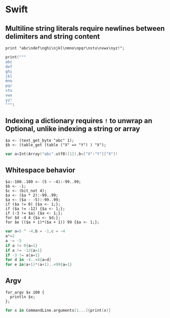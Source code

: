 # Swift

## Multiline string literals require newlines between delimiters and string content

```polygolf
print "abc\ndef\nghi\njkl\nmno\npqr\nstu\nvwx\nyz!";
```

```swift bytes
print("""
abc
def
ghi
jkl
mno
pqr
stu
vwx
yz!
""")
```

## Indexing a dictionary requires `!` to unwrap an Optional, unlike indexing a string or array

```polygolf
$a <- (text_get_byte "abc" 1);
$b <- (table_get (table ("X" => "Y") ) "X");
```

```swift bytes
var a=Int(Array("abc".utf8)[1]),b=["X":"Y"]["X"]!
```

## Whitespace behavior

```polygolf
$a:-100..100 <- (5 ~ -4):-99..99;
$b <- -1;
$c <- (bit_not 4);
$a <- ($a * 2):-99..99;
$a <- ($a - -5):-99..99;
if ($a != 0) {$a <- 1;};
if ($a != -12) {$a <- 1;};
if (-3 != $a) {$a <- 1;};
for $d -4 4 {$a <- $d;};
for $e (($a + 1)*($a + 1)) 99 {$a <- 1;};
```

```swift bytes
var a=5 ^ -4,b = -1,c = ~4
a*=2
a -= -5
if a != 0{a=1}
if a != -12{a=1}
if -3 != a{a=1}
for d in -4..<4{a=d}
for e in(a+1)*(a+1)..<99{a=1}
```

## Argv

```polygolf
for_argv $x 100 {
  println $x;
};
```

```swift
for x in CommandLine.arguments[1...]{print(x)}
```

